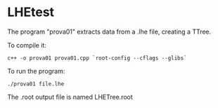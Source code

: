 # LHEtest

The program "prova01" extracts data from a .lhe file, creating a TTree.

To compile it: 
```
c++ -o prova01 prova01.cpp `root-config --cflags --glibs`
```
To run the program:
```
./prova01 file.lhe
```
The .root output file is named LHETree.root
